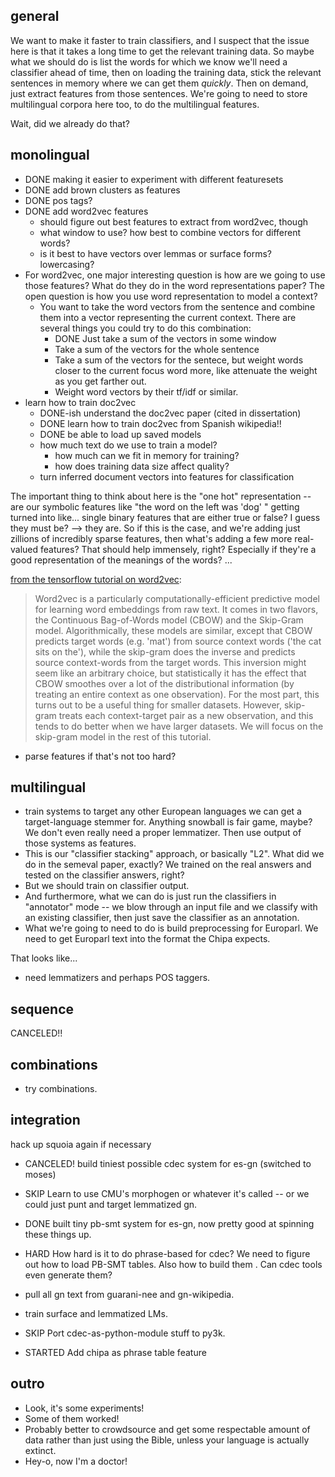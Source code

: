 ## general

We want to make it faster to train classifiers, and I suspect that the issue
here is that it takes a long time to get the relevant training data. So maybe
what we should do is list the words for which we know we'll need a classifier
ahead of time, then on loading the training data, stick the relevant sentences
in memory where we can get them *quickly*. Then on demand, just extract features
from those sentences.  We're going to need to store multilingual corpora here
too, to do the multilingual features.

Wait, did we already do that?

## monolingual
  * DONE making it easier to experiment with different featuresets
  * DONE add brown clusters as features
  * DONE pos tags?
  * DONE add word2vec features
    * should figure out best features to extract from word2vec, though
    * what window to use? how best to combine vectors for different words?
    * is it best to have vectors over lemmas or surface forms? lowercasing?
  * For word2vec, one major interesting question is how are we going to use
  those features? What do they do in the word representations paper? The open
  question is how you use word representation to model a context?
    * You want to take the word vectors from the sentence and combine them
    into a vector representing the current context. There are several things you
    could try to do this combination:
      * DONE Just take a sum of the vectors in some window
      * Take a sum of the vectors for the whole sentence
      * Take a sum of the vectors for the sentece, but weight words closer to
      the current focus word more, like attenuate the weight as you get farther
      out.
      * Weight word vectors by their tf/idf or similar.
  * learn how to train doc2vec
    * DONE-ish understand the doc2vec paper (cited in dissertation)
    * DONE learn how to train doc2vec from Spanish wikipedia!!
    * DONE be able to load up saved models
    * how much text do we use to train a model?
      * how much can we fit in memory for training?
      * how does training data size affect quality?
    * turn inferred document vectors into features for classification

The important thing to think about here is the "one hot" representation -- are
our symbolic features like "the word on the left was 'dog' " getting turned into
like... single binary features that are either true or false? I guess they must
be?  --> they are. So if this is the case, and we're adding just zillions of
incredibly sparse features, then what's adding a few more real-valued features?
That should help immensely, right? Especially if they're a good representation
of the meanings of the words? ...

[from the tensorflow tutorial on word2vec](https://www.tensorflow.org/versions/r0.7/tutorials/word2vec/index.html#vector-representations-of-words):
> Word2vec is a particularly computationally-efficient predictive model
> for learning word embeddings from raw text. It comes in two flavors,
> the Continuous Bag-of-Words model (CBOW) and the Skip-Gram model.
> Algorithmically, these models are similar, except that CBOW predicts
> target words (e.g. 'mat') from source context words ('the cat sits on
> the'), while the skip-gram does the inverse and predicts source
> context-words from the target words. This inversion might seem like an
> arbitrary choice, but statistically it has the effect that CBOW
> smoothes over a lot of the distributional information (by treating an
> entire context as one observation). For the most part, this turns out
> to be a useful thing for smaller datasets. However, skip-gram treats
> each context-target pair as a new observation, and this tends to do
> better when we have larger datasets. We will focus on the skip-gram
> model in the rest of this tutorial.


  * parse features if that's not too hard?

## multilingual
  * train systems to target any other European languages we can get a
  target-language stemmer for. Anything snowball is fair game, maybe? We don't
  even really need a proper lemmatizer.
Then use output of those systems as features.
  * This is our "classifier stacking" approach, or basically "L2".  What did we
  do in the semeval paper, exactly? We trained on the real answers and tested
  on the classifier answers, right?
  * But we should train on classifier output.
  * And furthermore, what we can do is just run the classifiers in "annotator"
  mode -- we blow through an input file and we classify with an existing
  classifier, then just save the classifier as an annotation.
  * What we're going to need to do is build preprocessing for Europarl. We need
  to get Europarl text into the format the Chipa expects.

That looks like...
  * need lemmatizers and perhaps POS taggers.

## sequence
CANCELED!!

## combinations
  * try combinations.

## integration
hack up squoia again if necessary

  * CANCELED! build tiniest possible cdec system for es-gn (switched to moses)
  * SKIP Learn to use CMU's morphogen or whatever it's called -- or we could
  just punt and target lemmatized gn.
  * DONE built tiny pb-smt system for es-gn, now pretty good at spinning these
  things up.

  * HARD How hard is it to do phrase-based for cdec? We need to figure out how
  to load PB-SMT tables. Also how to build them . Can cdec tools even generate
  them?

  * pull all gn text from guarani-nee and gn-wikipedia.
  * train surface and lemmatized LMs.

  * SKIP Port cdec-as-python-module stuff to py3k.
  * STARTED Add chipa as phrase table feature 

## outro
  * Look, it's some experiments!
  * Some of them worked!
  * Probably better to crowdsource and get some respectable amount of data
  rather than just using the Bible, unless your language is actually extinct.
  * Hey-o, now I'm a doctor!
